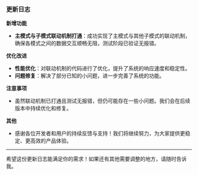 ### 更新日志

**新增功能**
- **主模式与子模式联动机制打通**：成功实现了主模式与其他子模式的联动机制，确保各模式之间的数据交互顺畅无阻，测试阶段已验证无报错。

**优化改进**
- **性能优化**：对联动机制的代码进行了优化，提升了系统的响应速度和稳定性。
- **问题修复**：解决了部分已知的小问题，进一步完善了系统的功能。

**注意事项**
- 虽然联动机制已打通且测试无报错，但仍可能存在一些小问题。我们会在后续版本中持续优化和修复。

**其他**
- 感谢各位开发者和用户的持续反馈与支持！我们将继续努力，为大家提供更稳定、更高效的产品体验。

---

希望这份更新日志能满足你的需求！如果还有其他需要调整的地方，请随时告诉我。